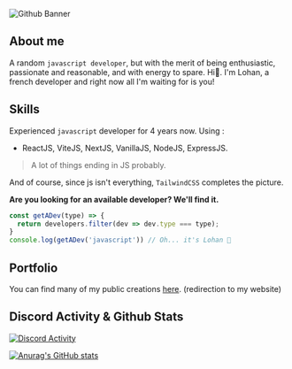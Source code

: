 ![Github Banner](https://i.imgur.com/LQAAsq3.png)
## About me
A random ``javascript developer``, but with the merit of being enthusiastic, passionate and reasonable, and with energy to spare. Hi👋. I'm Lohan, a french developer and right now all I'm waiting for is you!

## Skills

Experienced ``javascript`` developer for 4 years now. Using :

+ ReactJS, ViteJS, NextJS, VanillaJS, NodeJS, ExpressJS.

> A lot of things ending in JS probably.

And of course, since js isn't everything, ``TailwindCSS`` completes the picture.

**Are you looking for an available developer? We'll find it.**
```js
const getADev(type) => {
  return developers.filter(dev => dev.type === type);
}
console.log(getADev('javascript')) // Oh... it's Lohan 🤙
```

## Portfolio

You can find many of my public creations [here](https://sybrax.dev/portfolio). (redirection to my website)

## Discord Activity & Github Stats

[![Discord Activity](https://lanyard.cnrad.dev/api/324528338574114817)](https://discord.com/users/324528338574114817)

[![Anurag's GitHub stats](https://github-readme-stats.vercel.app/api/top-langs/?username=sybrax&layout=compact)](https://github.com/anuraghazra/github-readme-stats)

